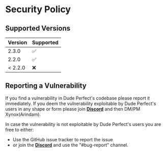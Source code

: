 # Security Policy

## Supported Versions

| Version | Supported          |
| ------- | ------------------ |
| 2.3.0   | :white_check_mark: |
| 2.2.0   | :white_check_mark: |
| < 2.2.0 | :x:                |

## Reporting a Vulnerability

If you find a vulnerability in Dude Perfect's codebase please report it immediately.
If you deem the vulnerability exploitable by Dude Perfect's users in any shape or form please join [**Discord**](https://discord.gg/ZzbZpdw) and then DM/PM Xynox(Arindam).

In case the vulnerability is not exploitable by Dude Perfect's users you are free to either:

-   Use the GitHub issue tracker to report the issue
-   or join the [**Discord**](https://discord.gg/ZzbZpdw) and use the "#bug-report" channel.
